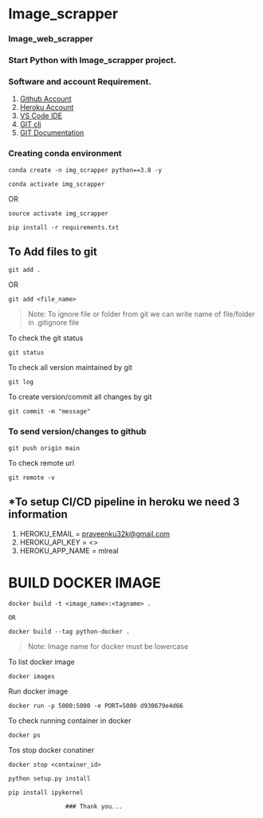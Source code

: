 # Image_scrapper

 ### Image_web_scrapper

### Start Python with Image_scrapper project.

### Software and account Requirement.

1. [Github Account](https://github.com)
2. [Heroku Account](https://dashboard.heroku.com/login)
3. [VS Code IDE](https://code.visualstudio.com/download)
4. [GIT cli](https://git-scm.com/downloads)
5. [GIT Documentation](https://git-scm.com/docs/gittutorial)


### Creating conda environment

```
conda create -n img_scrapper python==3.8 -y
```
```
conda activate img_scrapper
```
OR 
```
source activate img_scrapper
```

```
pip install -r requirements.txt
```

## To Add files to git
```
git add .
```

OR
```
git add <file_name>
```

> Note: To ignore file or folder from git we can write name of file/folder in .gitignore file

To check the git status 
```
git status
```
To check all version maintained by git
```
git log
```

To create version/commit all changes by git
```
git commit -m "message"
```

 ### To send version/changes to github
```
git push origin main
```

To check remote url 
```
git remote -v
```

## *To setup CI/CD pipeline in heroku we need 3 information
1. HEROKU_EMAIL = praveenku32k@gmail.com
2. HEROKU_API_KEY = <>
3. HEROKU_APP_NAME = mlreal

 # BUILD DOCKER IMAGE
```
docker build -t <image_name>:<tagname> .

OR

docker build --tag python-docker .
```
> Note: Image name for docker must be lowercase


To list docker image
```
docker images
```

Run docker image
```
docker run -p 5000:5000 -e PORT=5000 d930679e4d66  
```

To check running container in docker
```
docker ps
```

Tos stop docker conatiner
```
docker stop <container_id>
```
```
python setup.py install
```
```
pip install ipykernel
```


                    ### Thank you...
